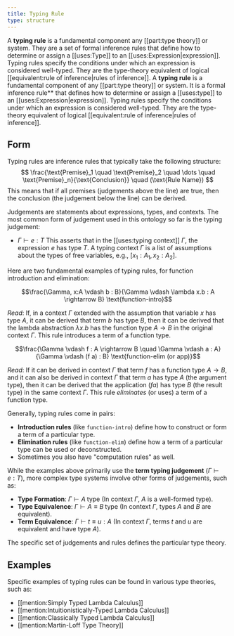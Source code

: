 ```yaml
---
title: Typing Rule
type: structure
---
```


A **typing rule** is a fundamental component any  [[part:type theory]] or system. They are a set of formal inference rules that define how to determine or assign a [[uses:Type]] to an [[uses:Expression|expression]]. Typing rules specify the conditions under which an expression is considered well-typed. They are the type-theory equivalent of logical [[equivalent:rule of inference|rules of inference]].
A **typing rule** is a fundamental component of any [[part:type theory]] or system. It is a formal inference rule** that defines how to determine or assign a [[uses:type]] to an [[uses:Expression|expression]]. Typing rules specify the conditions under which an expression is considered well-typed. They are the type-theory equivalent of logical [[equivalent:rule of inference|rules of inference]].

## Form
Typing rules are inference rules that typically take the following structure:
$$ \frac{\text{Premise}_1 \quad \text{Premise}_2 \quad \dots \quad \text{Premise}_n}{\text{Conclusion}} \quad (\text{Rule Name}) $$
This means that if all premises (judgements above the line) are true, then the conclusion (the judgement below the line) can be derived.

Judgements are statements about expressions, types, and contexts. The most common form of judgement used in this ontology so far is the typing judgement:
 - $\Gamma \vdash e : T$
This asserts that in the [[uses:typing context]] $\Gamma$, the expression $e$ has type $T$. A typing context $\Gamma$ is a list of assumptions about the types of free variables, e.g., $[x_1:A_1, x_2:A_2]$.

Here are two fundamental examples of typing rules, for function introduction and elimination:

$$\frac{\Gamma, x:A \vdash b : B}{\Gamma \vdash \lambda x.b : A \rightarrow B} \text{function-intro}$$

*Read*: If, in a context $\Gamma$ extended with the assumption that variable $x$ has type $A$, it can be derived that term $b$ has type $B$, then it can be derived that the lambda abstraction $\lambda x.b$ has the function type $A \rightarrow B$ in the original context $\Gamma$. This rule introduces a term of a function type.

$$\frac{\Gamma \vdash f : A \rightarrow B \quad \Gamma \vdash a : A}{\Gamma \vdash (f a) : B} \text{function-elim (or app)}$$

*Read*: If it can be derived in context $\Gamma$ that term $f$ has a function type $A \rightarrow B$, and it can also be derived in context $\Gamma$ that term $a$ has type $A$ (the argument type), then it can be derived that the application $(f a)$ has type $B$ (the result type) in the same context $\Gamma$. This rule *eliminates* (or uses) a term of a function type.

Generally, typing rules come in pairs:
-   **Introduction rules** (like `function-intro`) define how to construct or form a term of a particular type.
-   **Elimination rules** (like `function-elim`) define how a term of a particular type can be used or deconstructed.
-   Sometimes you also have "computation rules" as well.

While the examples above primarily use the **term typing judgement** ($\Gamma \vdash e : T$), more complex type systems involve other forms of judgements, such as:
-   **Type Formation**: $\Gamma \vdash A \; \text{type}$ (In context $\Gamma$, $A$ is a well-formed type).
-   **Type Equivalence**: $\Gamma \vdash A \equiv B \; \text{type}$ (In context $\Gamma$, types $A$ and $B$ are equivalent).
-   **Term Equivalence**: $\Gamma \vdash t \equiv u : A$ (In context $\Gamma$, terms $t$ and $u$ are equivalent and have type $A$).

The specific set of judgements and rules defines the particular type theory.

## Examples 

Specific examples of typing rules can be found in various type theories, such as:
-   [[mention:Simply Typed Lambda Calculus]]
-   [[mention:Intuitionistically-Typed Lambda Calculus]]
-   [[mention:Classically Typed Lambda Calculus]]
-   [[mention:Martin-Loff Type Theory]]
